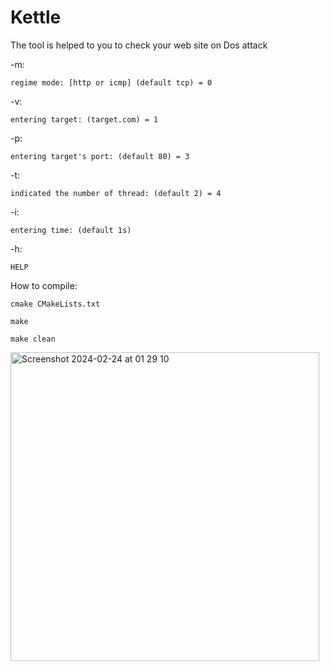 # Kettle
The tool is helped to you to check your web site on Dos attack


-m:

    regime mode: [http or icmp] (default tcp) = 0

-v:

    entering target: (target.com) = 1

-p:

    entering target's port: (default 80) = 3

-t:
    
    indicated the number of thread: (default 2) = 4

-i:
    
    entering time: (default 1s)

-h:

    HELP

How to compile:

    cmake CMakeLists.txt

    make
    
    make clean

<img width="494" alt="Screenshot 2024-02-24 at 01 29 10" src="https://github.com/seout/Kettle/assets/113185077/f21d9af4-510d-49f6-82f4-f2f2d1f4acd5">

